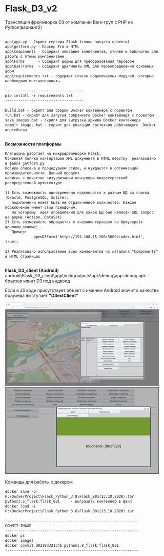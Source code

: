 # Flask_D3_v2
Трансляция фреймворка D3 от компании Bars-груп с PHP на Python(вариант2)

```

app\app.py - Скрипт сервера Flask (точка запуска проекта)
app\getform.py - Парсер Frm в HTML
app\Components - Содержит описание компонентов, стилей и библиотек для работы с этими компонентами
app\Forms      - Содержит формы для преобразования парсером
app\UserForms  - Содержит фрагменты XML для переопределения основных форм
app\requirements.txt - содержит список подключаемых модулей, которые необходимо инсталлировать

------------------------------------
pip install -r requirements.txt 
------------------------------------

build.bat - скрипт для сборки Docker контейнера с проектом
run.bat - скрипт для запуска собранного Docker контейнера с проектом
save_images.bat - скрипт для выгрузки архива Docker контейнера
commit_images.bat - скрипт для фиксации состояния работающего  Docker контейнера


```

**Возможности платформы** <br/>
```
Платформа работает на микрофреймворке Flask.
Основная логика конвертации XML документа в HTML верстку  реализовано в файле getform.py
Логика описана в процедурном стиле, и нуждается в оптимизации производительности. Данный продукт
написан в качестве визуализации концепции микросервесной распределенной архитектуре.     
 
1) Есть возможность одновременно подключатся к разным БД из списка (Oracle, PostgreSQL, Sqlite).
   подключений может быть не ограниченное количество. Каждое подключение имеет свой псевдоним,
   по которому  идет определения для какой БД был написан SQL запрос на форме (Action, DataSet)  
2) Есть возможность обращается к внешним серверам из браузера(в фоновом режиме).
   Пример:
             openD3Form('http://192.168.15.200:5000/index.html', true);  
  
3) Реализовано использование всех компонентов из каталога "Components" в HTML страницах
 

```
**Flask_D3_client (Android)** <br/>
android\Flask_D3_client\app\build\outputs\apk\debug\app-debug.apk - браузер клинт D3 под андроид

Если в JS коде присутствует объект  с именем Android значит в качестве браузера выступает **"D3extClient"** 

<img src="https://github.com/MyasnikovIA/Flask_D3_v2/blob/main/img/scr.png?raw=true"/>


<img src="https://github.com/MyasnikovIA/Flask_D3_v2/blob/main/img/scrAndroid.png?raw=true"/>

Команды для работы с докером
```
docker save -o F:\DockerProject\Flask_Python_3.8\Flask_001(13.10.2020).tar python3.6_flask:flask_001     - выгразить контейнер в файл 
docker load -i F:\DockerProject\Flask_Python_3.8\Flask_001(13.10.2020).tar

-------------------------------------------------------------
COMMIT IMAGE
-------------------------------------------------------------
docker ps
docker images
docker commit d02a9d321c4b python3.8_flask:flask_001
-------------------------------------------------------------
```